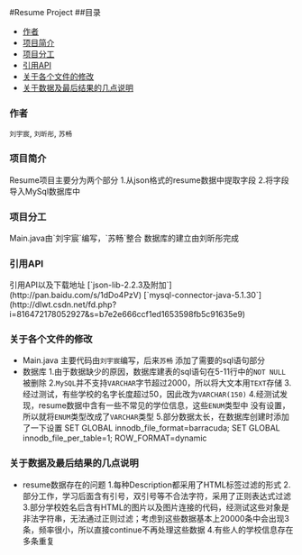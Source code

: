 #Resume Project
##目录
- [作者](#作者)
- [项目简介](#项目简介)
- [项目分工](#项目分工)
- [引用API](#引用API)
- [关于各个文件的修改](#关于各个文件的修改)
- [关于数据及最后结果的几点说明](#关于数据及最后结果的几点说明)


<h3 id = "作者">作者</h3>

`刘宇宸`, `刘昕彤`, `苏畅`

<h3 id = "项目简介">项目简介</h3>
	Resume项目主要分为两个部分
	1.从json格式的resume数据中提取字段
	2.将字段导入MySql数据库中
<h3 id = "项目分工">项目分工</h3>
	Main.java由`刘宇宸`编写，`苏畅`整合
	数据库的建立由刘昕彤完成
<h3 id = "引用API">引用API</h3>
	引用API以及下载地址
	[`json-lib-2.2.3及附加`](http://pan.baidu.com/s/1dDo4PzV)
	[`mysql-connector-java-5.1.30`](http://dlwt.csdn.net/fd.php?i=816472178052927&s=b7e2e666ccf1ed1653598fb5c91635e9)
<h3 id = "关于各个文件的修改">关于各个文件的修改</h3>

- Main.java
	主要代码由`刘宇宸`编写，后来`苏畅`
	添加了需要的sql语句部分
- 数据库
	1.由于数据缺少的原因，数据库建表的sql语句在5-11行中的`NOT NULL`被删除
	2.`MySQL`并不支持`VARCHAR`字节超过2000，所以将大文本用`TEXT`存储
	3.经过测试，有些学校的名字长度超过50，因此改为`VARCHAR(150)`
	4.经测试发现，resume数据中含有一些不常见的学位信息，这些`ENUM`类型中
	  没有设置，所以就将`ENUM`类型改成了`VARCHAR`类型
	5.部分数据太长，在数据库创建时添加了一下设置
	  SET GLOBAL innodb_file_format=barracuda; 
	  SET GLOBAL innodb_file_per_table=1; 
	  ROW_FORMAT=dynamic


<h3 id = "关于数据及最后结果的几点说明">关于数据及最后结果的几点说明</h3>

- resume数据存在的问题
	1.每种Description都采用了HTML标签过滤的形式
	2.部分工作，学习后面含有引号，双引号等不合法字符，采用了正则表达式过滤
	3.部分学校姓名后含有HTML的图片以及图片连接的代码，经测试这些对象是非法字符串，无法通过正则过滤；考虑到这些数据基本上20000条中会出现3条，频率很小，所以直接continue不再处理这些数据
	4.有些人的学校信息存在多条重复
